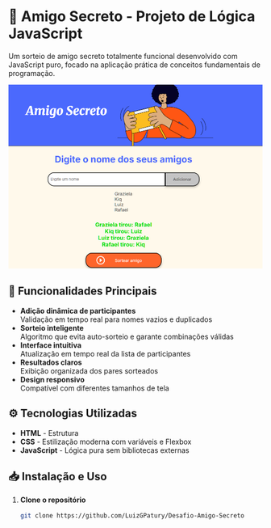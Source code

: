 # 🎅 Amigo Secreto - Projeto de Lógica JavaScript

Um sorteio de amigo secreto totalmente funcional desenvolvido com JavaScript puro, focado na aplicação prática de conceitos fundamentais de programação.

![Captura de Tela - Lista de Participantes](./screenshots/Screenshot_4.png)

## 🚀 Funcionalidades Principais

- **Adição dinâmica de participantes**  
  Validação em tempo real para nomes vazios e duplicados
- **Sorteio inteligente**  
  Algoritmo que evita auto-sorteio e garante combinações válidas
- **Interface intuitiva**  
  Atualização em tempo real da lista de participantes
- **Resultados claros**  
  Exibição organizada dos pares sorteados
- **Design responsivo**  
  Compatível com diferentes tamanhos de tela

## ⚙️ Tecnologias Utilizadas

- **HTML** - Estrutura 
- **CSS** - Estilização moderna com variáveis e Flexbox
- **JavaScript** - Lógica pura sem bibliotecas externas

## 📥 Instalação e Uso

1. **Clone o repositório**
   ```bash
   git clone https://github.com/LuizGPatury/Desafio-Amigo-Secreto